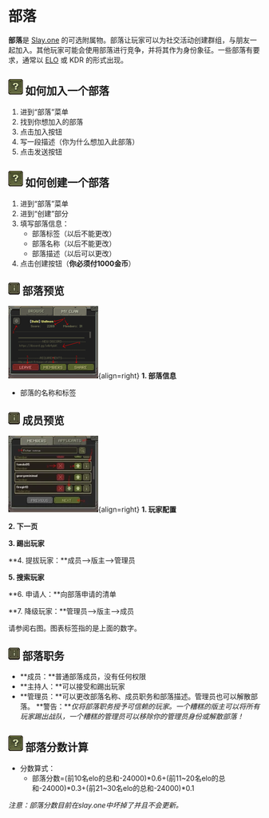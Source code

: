 # 部落
**部落**是 [Slay.one](Slay-one.md) 的可选附属物。部落让玩家可以为社交活动创建群组，与朋友一起加入。其他玩家可能会使用部落进行竞争，并将其作为身份象征。一些部落有要求，通常以 [ELO](ELO.md) 或 KDR 的形式出现。
## ![Faq.png](images/Faq.png) 如何加入一个部落
1. 进到“部落”菜单
2. 找到你想加入的部落
3. 点击加入按钮
4. 写一段描述（你为什么想加入此部落）
5. 点击发送按钮
## ![Faq.png](images/Faq.png) 如何创建一个部落
1. 进到“部落”菜单
2. 进到“创建”部分
3. 填写部落信息：
    - 部落标签（以后不能更改）
    - 部落名称（以后不能更改）
    - 部落描述（以后可以更改）
4. 点击创建按钮（**你必须付1000金币**）
## ![Button_i.png](images/Button_i.webp) 部落预览
![Preview.png](images/Preview.webp){align=right}
**1. 部落信息**

- 部落的名称和标签
## ![Button_i.png](images/Button_i.webp) 成员预览
![Members.png](images/Members.webp){align=right}
**1. 玩家配置**

**2. 下一页**

**3. 踢出玩家**

**4. 提拔玩家：**成员-->版主-->管理员

**5. 搜索玩家**

**6. 申请人：**向部落申请的清单

**7. 降级玩家：**管理员-->版主-->成员

请参阅右图。图表标签指的是上面的数字。
## ![Button_i.png](images/Button_i.webp) 部落职务
- **成员：**普通部落成员，没有任何权限
- **主持人：**可以接受和踢出玩家
- **管理员：**可以更改部落名称、成员职务和部落描述。管理员也可以解散部落。
**警告：***仅将部落职务授予可信赖的玩家。一个糟糕的版主可以将所有玩家踢出战队，一个糟糕的管理员可以移除你的管理员身份或解散部落！*

## ![Faq.png](images/Faq.png)   部落分数计算
- 分数算式：
    - 部落分数=(前10名elo的总和-24000)\*0.6+(前11~20名elo的总和-24000)\*0.3+(前21~30名elo的总和-24000)\*0.1

*注意：部落分数目前在slay.one中坏掉了并且不会更新。*